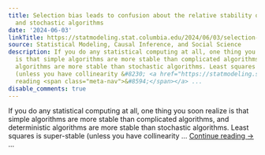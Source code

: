 ```yaml
---
title: Selection bias leads to confusion about the relative stability of deterministic
  and stochastic algorithms
date: '2024-06-03'
linkTitle: https://statmodeling.stat.columbia.edu/2024/06/03/selection-bias-leads-to-confusion-about-the-relative-stability-of-deterministic-and-stochastic-algorithms/
source: Statistical Modeling, Causal Inference, and Social Science
description: If you do any statistical computing at all, one thing you soon realize
  is that simple algorithms are more stable than complicated algorithms, and deterministic
  algorithms are more stable than stochastic algorithms. Least squares is super-stable
  (unless you have collinearity &#8230; <a href="https://statmodeling.stat.columbia.edu/2024/06/03/selection-bias-leads-to-confusion-about-the-relative-stability-of-deterministic-and-stochastic-algorithms/">Continue
  reading <span class="meta-nav">&#8594;</span></a> ...
disable_comments: true
---
```

If you do any statistical computing at all, one thing you soon realize is that simple algorithms are more stable than complicated algorithms, and deterministic algorithms are more stable than stochastic algorithms. Least squares is super-stable (unless you have collinearity &#8230; <a href="https://statmodeling.stat.columbia.edu/2024/06/03/selection-bias-leads-to-confusion-about-the-relative-stability-of-deterministic-and-stochastic-algorithms/">Continue reading <span class="meta-nav">&#8594;</span></a> ...